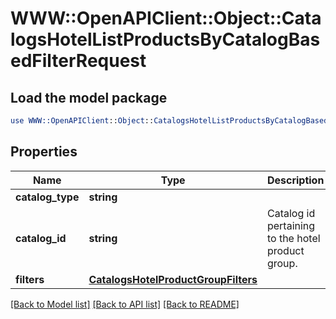 # WWW::OpenAPIClient::Object::CatalogsHotelListProductsByCatalogBasedFilterRequest

## Load the model package
```perl
use WWW::OpenAPIClient::Object::CatalogsHotelListProductsByCatalogBasedFilterRequest;
```

## Properties
Name | Type | Description | Notes
------------ | ------------- | ------------- | -------------
**catalog_type** | **string** |  | 
**catalog_id** | **string** | Catalog id pertaining to the hotel product group. | 
**filters** | [**CatalogsHotelProductGroupFilters**](CatalogsHotelProductGroupFilters.md) |  | 

[[Back to Model list]](../README.md#documentation-for-models) [[Back to API list]](../README.md#documentation-for-api-endpoints) [[Back to README]](../README.md)


